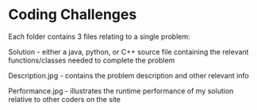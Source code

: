 # Coding Challenges
Each folder contains 3 files relating to a single problem:

Solution - either a java, python, or C++ source file containing the relevant functions/classes needed to complete the problem

Description.jpg - contains the problem description and other relevant info

Performance.jpg - illustrates the runtime performance of my solution relative to other coders on the site
